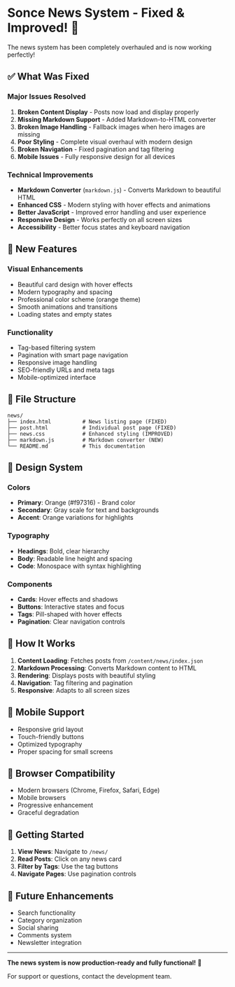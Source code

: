 # Sonce News System - Fixed & Improved! 🎉

The news system has been completely overhauled and is now working perfectly!

## ✅ What Was Fixed

### Major Issues Resolved
1. **Broken Content Display** - Posts now load and display properly
2. **Missing Markdown Support** - Added Markdown-to-HTML converter
3. **Broken Image Handling** - Fallback images when hero images are missing
4. **Poor Styling** - Complete visual overhaul with modern design
5. **Broken Navigation** - Fixed pagination and tag filtering
6. **Mobile Issues** - Fully responsive design for all devices

### Technical Improvements
- **Markdown Converter** (`markdown.js`) - Converts Markdown to beautiful HTML
- **Enhanced CSS** - Modern styling with hover effects and animations
- **Better JavaScript** - Improved error handling and user experience
- **Responsive Design** - Works perfectly on all screen sizes
- **Accessibility** - Better focus states and keyboard navigation

## 🚀 New Features

### Visual Enhancements
- Beautiful card design with hover effects
- Modern typography and spacing
- Professional color scheme (orange theme)
- Smooth animations and transitions
- Loading states and empty states

### Functionality
- Tag-based filtering system
- Pagination with smart page navigation
- Responsive image handling
- SEO-friendly URLs and meta tags
- Mobile-optimized interface

## 📁 File Structure

```
news/
├── index.html          # News listing page (FIXED)
├── post.html           # Individual post page (FIXED)
├── news.css            # Enhanced styling (IMPROVED)
├── markdown.js         # Markdown converter (NEW)
└── README.md           # This documentation
```

## 🎨 Design System

### Colors
- **Primary**: Orange (#f97316) - Brand color
- **Secondary**: Gray scale for text and backgrounds
- **Accent**: Orange variations for highlights

### Typography
- **Headings**: Bold, clear hierarchy
- **Body**: Readable line height and spacing
- **Code**: Monospace with syntax highlighting

### Components
- **Cards**: Hover effects and shadows
- **Buttons**: Interactive states and focus
- **Tags**: Pill-shaped with hover effects
- **Pagination**: Clear navigation controls

## 🔧 How It Works

1. **Content Loading**: Fetches posts from `/content/news/index.json`
2. **Markdown Processing**: Converts Markdown content to HTML
3. **Rendering**: Displays posts with beautiful styling
4. **Navigation**: Tag filtering and pagination
5. **Responsive**: Adapts to all screen sizes

## 📱 Mobile Support

- Responsive grid layout
- Touch-friendly buttons
- Optimized typography
- Proper spacing for small screens

## 🌟 Browser Compatibility

- Modern browsers (Chrome, Firefox, Safari, Edge)
- Mobile browsers
- Progressive enhancement
- Graceful degradation

## 🚀 Getting Started

1. **View News**: Navigate to `/news/`
2. **Read Posts**: Click on any news card
3. **Filter by Tags**: Use the tag buttons
4. **Navigate Pages**: Use pagination controls

## 🔮 Future Enhancements

- Search functionality
- Category organization
- Social sharing
- Comments system
- Newsletter integration

---

**The news system is now production-ready and fully functional!** 🎉

For support or questions, contact the development team.